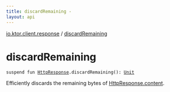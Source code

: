 ```yaml
---
title: discardRemaining - 
layout: api
---
```


<div class='api-docs-breadcrumbs'><a href="index.html">io.ktor.client.response</a> / <a href="./discard-remaining.html">discardRemaining</a></div>

# discardRemaining

<div class="signature"><code><span class="keyword">suspend</span> <span class="keyword">fun </span><a href="-http-response/index.html"><span class="identifier">HttpResponse</span></a><span class="symbol">.</span><span class="identifier">discardRemaining</span><span class="symbol">(</span><span class="symbol">)</span><span class="symbol">: </span><a href="https://kotlinlang.org/api/latest/jvm/stdlib/kotlin/-unit/index.html"><span class="identifier">Unit</span></a></code></div>

Efficiently discards the remaining bytes of <a href="-http-response/content.html">HttpResponse.content</a>.

